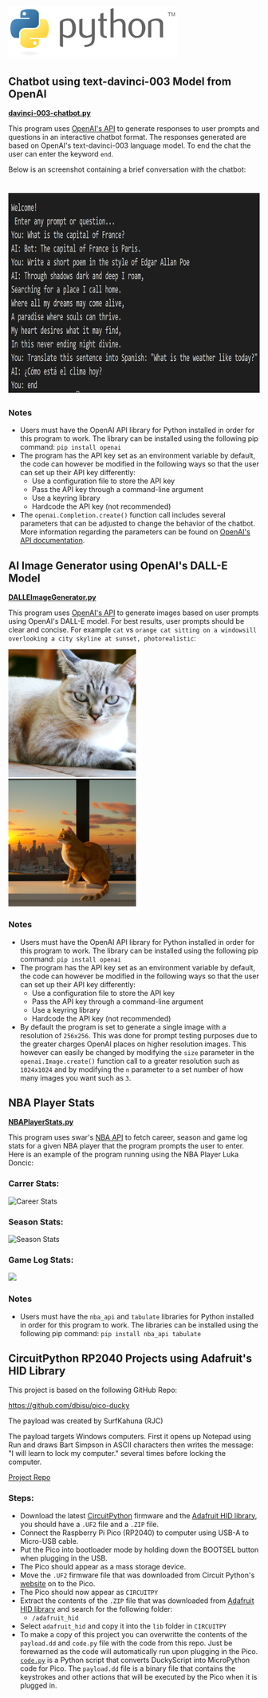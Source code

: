 <h1>
  <img src="https://github.com/joshfarias/Python/raw/main/images/python-logo.png" alt="python logo" height="100">
 </h1>

## Chatbot using text-davinci-003 Model from OpenAI
**[davinci-003-chatbot.py](https://github.com/joshfarias/Python/blob/main/src/davinci-003-chatbot.py)**

This program uses [OpenAI's API](https://openai.com/blog/openai-api) to generate responses to user prompts and questions in an interactive chatbot format. The responses generated are based on OpenAI's text-davinci-003 language model. To end the chat the user can enter the keyword `end`.

Below is an screenshot containing a brief conversation with the chatbot:

<h1>
<img src="https://github.com/joshfarias/Python/blob/main/images/davinci-003-chatbot.png" alt="python logo" height="400">
</h1>

### Notes
- Users must have the OpenAI API library for Python installed in order for this program to work. The library can be installed using the following pip command: `pip install openai`
- The program has the API key set as an environment variable by default, the code can however be modified in the following ways so that the user can set up their API key differently:
  - Use a configuration file to store the API key
  - Pass the API key through a command-line argument
  - Use a keyring library
  - Hardcode the API key (not recommended)
- The `openai.Completion.create()` function call includes several parameters that can be adjusted to change the behavior of the chatbot. More information regarding the parameters can be found on [OpenAI's API documentation](https://platform.openai.com/docs/api-reference/completions/create).


## AI Image Generator using OpenAI's DALL-E Model
**[DALLEImageGenerator.py](https://github.com/joshfarias/Python/blob/main/src/DALLEImageGenerator.py)**

This program uses [OpenAI's API](https://openai.com/blog/openai-api) to generate images based on user prompts using OpenAI's DALL-E model. For best results, user prompts should be clear and concise. For example `cat` vs `orange cat sitting on a windowsill overlooking a city skyline at sunset, photorealistic`:

![Orange Cat](https://github.com/joshfarias/Python/blob/main/images/cat.png) ![Orange Cat Sitting on Windowsill](https://github.com/joshfarias/Python/blob/main/images/better-cat-prompt.png)

### Notes
- Users must have the OpenAI API library for Python installed in order for this program to work. The library can be installed using the following pip command: `pip install openai`
- The program has the API key set as an environment variable by default, the code can however be modified in the following ways so that the user can set up their API key differently:
  - Use a configuration file to store the API key
  - Pass the API key through a command-line argument
  - Use a keyring library
  - Hardcode the API key (not recommended)
- By default the program is set to generate a single image with a resolution of `256x256`. This was done for prompt testing purposes due to the greater charges OpenAI places on higher resolution images. This however can easily be changed by modifying the `size` parameter in the `openai.Image.create()` function call to a greater resolution such as `1024x1024` and by modifying the `n` parameter to a set number of how many images you want such as `3`.


## NBA Player Stats
**[NBAPlayerStats.py](https://github.com/joshfarias/Python/blob/main/src/NBAPlayerStats.py)**

This program uses swar's [NBA API](https://github.com/swar/nba_api) to fetch career, season and game log stats for a given NBA player that the program prompts the user to enter. Here is an example of the program running using the NBA Player Luka Doncic:

### Carrer Stats:
![Career Stats](https://i.imgur.com/o2gVNH5.png)

### Season Stats:
![Season Stats](https://i.imgur.com/vxIyLvF.png)

### Game Log Stats:
![](https://i.imgur.com/7esLd5m.png)

### Notes
- Users must have the `nba_api` and `tabulate` libraries for Python installed in order for this program to work. The libraries can be installed using the following pip command: `pip install nba_api tabulate`

## CircuitPython RP2040 Projects using Adafruit's HID Library

This project is based on the following GitHub Repo:

https://github.com/dbisu/pico-ducky

The payload was created by SurfKahuna (RJC)

The payload targets Windows computers. First it opens up Notepad using Run and draws Bart Simpson in ASCII characters then writes the message: "I will learn to lock my computer." several times before locking the computer.

[Project Repo](https://github.com/joshfarias/Pico/tree/main/src/circuitPython/HID)

### Steps:

  - Download the latest [CircuitPython](https://circuitpython.org/board/raspberry_pi_pico/) firmware and the [Adafruit HID library](https://github.com/adafruit/Adafruit_CircuitPython_HID/releases), you should have a `.UF2` file and a `.ZIP` file.
  - Connect the Raspberry Pi Pico (RP2040) to computer using USB-A to Micro-USB cable.
  - Put the Pico into bootloader mode by holding down the BOOTSEL button when plugging in the USB.
  - The Pico should appear as a mass storage device.
  - Move the `.UF2` firmware file that was downloaded from Circuit Python's [website](https://circuitpython.org/board/raspberry_pi_pico/) on to the Pico.
  - The Pico should now appear as `CIRCUITPY`
  - Extract the contents of the `.ZIP` file that was downloaded from [Adafruit HID library](https://github.com/adafruit/Adafruit_CircuitPython_HID/releases) and  search for the following folder:
    - `/adafruit_hid`
  - Select `adafruit_hid` and copy it into the `lib` folder in `CIRCUITPY`
  - To make a copy of this project you can overwritte the contents of the `payload.dd` and `code.py` file with the code from this repo. Just be forewarned as the code will automatically run upon plugging in the Pico. [`code.py`](https://github.com/dbisu/pico-ducky/blob/main/duckyinpython.py) is a Python script that converts DuckyScript into MicroPython code for Pico. The `payload.dd` file is a binary file that contains the keystrokes and other actions that will be executed by the Pico when it is plugged in.


